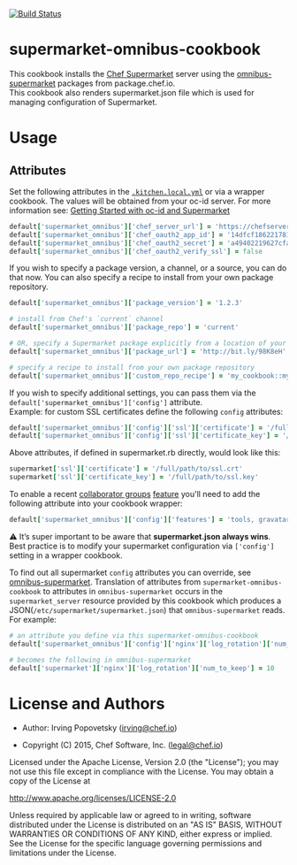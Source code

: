 [![Build Status](https://travis-ci.org/chef-cookbooks/supermarket-omnibus-cookbook.svg?branch=master)](https://travis-ci.org/chef-cookbooks/supermarket-omnibus-cookbook)

# supermarket-omnibus-cookbook

This cookbook installs the [Chef Supermarket](https://github.com/opscode/supermarket) server using the [omnibus-supermarket](https://github.com/opscode/omnibus-supermarket) packages from package.chef.io.  
This cookbook also renders supermarket.json file which is used for managing configuration of Supermarket.

# Usage

## Attributes

Set the following attributes in the [`.kitchen.local.yml`](https://github.com/irvingpop/supermarket-omnibus-cookbook/blob/master/.kitchen.local.yml.example) or via a wrapper cookbook.  The values will be obtained from your oc-id server.  For more information see: [Getting Started with oc-id and Supermarket](http://irvingpop.github.io/blog/2015/04/07/setting-up-your-private-supermarket-server/)

```ruby
default['supermarket_omnibus']['chef_server_url'] = 'https://chefserver.mycompany.com'
default['supermarket_omnibus']['chef_oauth2_app_id'] = '14dfcf186221781cff51eedd5ac1616'
default['supermarket_omnibus']['chef_oauth2_secret'] = 'a49402219627cfa6318d58b13e90aca'
default['supermarket_omnibus']['chef_oauth2_verify_ssl'] = false
```

If you wish to specify a package version, a channel, or a source, you can do that now.  You can also specify a recipe to install from your own package repository.
```ruby
default['supermarket_omnibus']['package_version'] = '1.2.3'

# install from Chef's `current` channel
default['supermarket_omnibus']['package_repo'] = 'current'

# OR, specify a Supermarket package explicitly from a location of your choosing
default['supermarket_omnibus']['package_url'] = 'http://bit.ly/98K8eH'

# specify a recipe to install from your own package repository
default['supermarket_omnibus']['custom_repo_recipe'] = 'my_cookbook::my_repo'
```

If you wish to specify additional settings, you can pass them via the `default['supermarket_omnibus']['config']` attribute.  
Example: for custom SSL certificates define the following `config` attributes:

```ruby
default['supermarket_omnibus']['config']['ssl']['certificate'] = '/full/path/to/ssl.crt'
default['supermarket_omnibus']['config']['ssl']['certificate_key'] = '/full/path/to/ssl.key'
```
Above attributes, if defined in supermarket.rb directly, would look like this:
```ruby
supermarket['ssl']['certificate'] = '/full/path/to/ssl.crt'
supermarket['ssl']['certificate_key'] = '/full/path/to/ssl.key'
```

To enable a recent [collaborator groups](https://www.chef.io/blog/2015/12/18/collaborator-groups-on-supermarket/) [feature](https://www.youtube.com/watch?v=1t1T5CQ0j48) you'll need to add the following attribute into your cookbook wrapper:
```ruby
default['supermarket_omnibus']['config']['features'] = 'tools, gravatar, collaborator_groups'
```

:warning: It’s super important to be aware that __supermarket.json always wins__. Best practice is to modify your supermarket configuration via `['config']` setting in a wrapper cookbook.

To find out all supermarket `config` attributes you can override, see [omnibus-supermarket](https://github.com/chef/omnibus-supermarket/blob/master/cookbooks/omnibus-supermarket/attributes/default.rb). Translation of attributes from `supermarket-omnibus-cookbook` to attributes in `omnibus-supermarket` occurs in the `supermarket_server` resource provided by this cookbook which produces a JSON(`/etc/supermarket/supermarket.json`) that `omnibus-supermarket` reads. For example:

```ruby
# an attribute you define via this supermarket-omnibus-cookbook
default['supermarket_omnibus']['config']['nginx']['log_rotation']['num_to_keep'] = 10

# becomes the following in omnibus-supermarket
default['supermarket']['nginx']['log_rotation']['num_to_keep'] = 10
```

# License and Authors

- Author: Irving Popovetsky (<irving@chef.io>)

- Copyright (C) 2015, Chef Software, Inc. (<legal@chef.io>)

Licensed under the Apache License, Version 2.0 (the "License");
you may not use this file except in compliance with the License.
You may obtain a copy of the License at

   http://www.apache.org/licenses/LICENSE-2.0

Unless required by applicable law or agreed to in writing, software
distributed under the License is distributed on an "AS IS" BASIS,
WITHOUT WARRANTIES OR CONDITIONS OF ANY KIND, either express or implied.
See the License for the specific language governing permissions and
limitations under the License.
